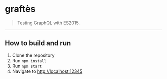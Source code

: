 # graftès

> Testing GraphQL with ES2015.

* * *

## How to build and run

1. Clone the repository
1. Run `npm install`
1. Run `npm start`
1. Navigate to [http://localhost:12345](localhost:12345)
